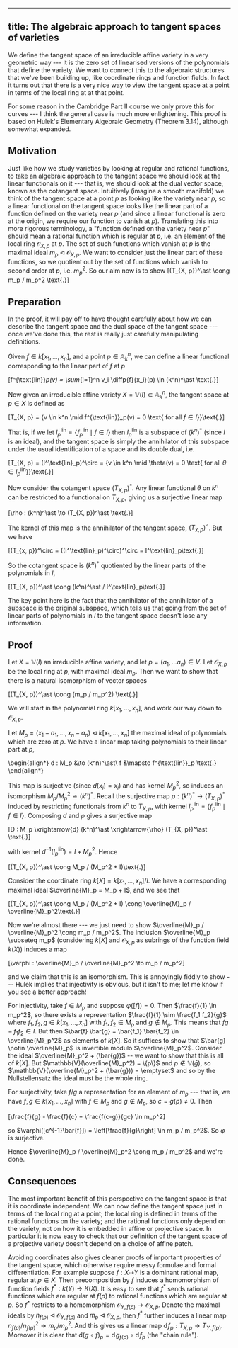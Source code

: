 ----
title: The algebraic approach to tangent spaces of varieties
----

We define the tangent space of an irreducible affine variety in a very geometric way --- it is the zero set of linearised versions of the polynomials that define the variety. We want to connect this to the algebraic structures that we've been building up, like coordinate rings and function fields. In fact it turns out that there is a very nice way to view the tangent space at a point in terms of the local ring at at that point.

For some reason in the Cambridge Part II course we only prove this for curves --- I think the general case is much more enlightening. This proof is based on Hulek's Elementary Algebraic Geometry (Theorem 3.14), although somewhat expanded.

## Motivation

Just like how we study varieties by looking at regular and rational functions, to take an algebraic approach to the tangent space we should look at the linear functionals on it --- that is, we should look at the dual vector space, known as the cotangent space. Intuitively (imagine a smooth manifold) we think of the tangent space at a point $p$ as looking like the variety near $p$, so a linear functional on the tangent space looks like the linear part of a function defined on the variety near $p$ (and since a linear functional is zero at the origin, we require our function to vanish at $p$). Translating this into more rigorous terminology, a "function defined on the variety near $p$" should mean a rational function which is regular at $p$, i.e. an element of the local ring $\mathcal{O}_{X, p}$ at $p$. The set of such functions which vanish at $p$ is the maximal ideal $m_p \triangleleft \mathcal{O}_{X, p}$. We want to consider just the linear part of these functions, so we quotient out by the set of functions which vanish to second order at $p$, i.e. $m_p^2$. So our aim now is to show
\[(T_{X, p})^\ast \cong m_p / m_p^2 \text{.}\]

## Preparation

In the proof, it will pay off to have thought carefully about how we can describe the tangent space and the dual space of the tangent space --- once we've done this, the rest is really just carefully manipulating definitions.

Given $f \in k[x_1, \dotsc, x_n]$, and a point $p \in \mathbb{A}^n_k$, we can define a linear functional corresponding to the linear part of $f$ at $p$

\[f^{\text{lin}}_p(v) = \sum_{i=1}^n v_i \diffp{f}{x_i}(p) \in (k^n)^\ast \text{.}\]

Now given an irreducible affine variety $X = \mathbb{V}(I) \subset \mathbb{A}^n_k$, the tangent space at $p \in X$ is defined as

\[T_{X, p} = \{v \in k^n \mid f^{\text{lin}}_p(v) = 0 \text{ for all $f \in I$}\}\text{.}\]

That is, if we let $I^\text{lin}_p = \{f^\text{lin}_p \mid f \in I\}$ then $I^\text{lin}_p$ is a subspace of $(k^n)^\ast$ (since $I$ is an ideal), and the tangent space is simply the annihilator of this subspace under the usual identification of a space and its double dual, i.e.

\[T_{X, p} = (I^\text{lin}_p)^\circ = \{v \in k^n \mid \theta(v) = 0 \text{ for all $\theta \in I^\text{lin}_p$}\}\text{.}\]

Now consider the cotangent space $(T_{X, p})^\ast$. Any linear functional $\theta$ on $k^n$ can be restricted to a functional on $T_{X, p}$, giving us a surjective linear map

\[\rho : (k^n)^\ast \to (T_{X, p})^\ast \text{.}\]

The kernel of this map is the annihilator of the tangent space, $(T_{x, p})^\circ$. But we have

\[(T_{x, p})^\circ = ((I^\text{lin}_p)^\circ)^\circ = I^\text{lin}_p\text{.}\]

So the cotangent space is $(k^n)^\ast$ quotiented by the linear parts of the polynomials in $I$,

\[(T_{X, p})^\ast \cong (k^n)^\ast / I^\text{lin}_p\text{.}\]

The key point here is the fact that the annihilator of the annihilator of a subspace is the original subspace, which tells us that going from the set of linear parts of polynomials in $I$ to the tangent space doesn't lose any information.

## Proof

Let $X = \mathbb{V}(I)$ an irreducible affine variety, and let $p = (a_1, \dotsc a_n) \in V$. Let $\mathcal{O}_{X, p}$ be the local ring at $p$, with maximal ideal $m_p$. Then we want to show that there is a natural isomorphism of vector spaces

\[(T_{X, p})^\ast \cong (m_p / m_p^2) \text{.}\]

We will start in the polynomial ring $k[x_1, \dotsc, x_n]$, and work our way down to $\mathcal{O}_{X, p}$.

Let $M_p = (x_1 - a_1, \dotsc, x_n - a_n) \triangleleft k[x_1, \dotsc, x_n]$ the maximal ideal of polynomials which are zero at $p$. We have a linear map taking polynomials to their linear part at $p$,

\begin{align*}
d : M_p &\to (k^n)^\ast\\
f &\mapsto f^{\text{lin}}_p \text{.}
\end{align*}

This map is surjective (since $d(x_i) = x_i$) and has kernel $M_p^2$, so induces an isomorphism $M_p / M_p^2 \cong (k^n)^\ast$. Recall the surjective map $\rho : (k^n)^\ast \to (T_{X, p})^\ast$ induced by restricting functionals from $k^n$ to $T_{X, p}$, with kernel $I^\text{lin}_p = \{f^{\text{lin}}_p \mid f \in I\}$. Composing $d$ and $\rho$ gives a surjective map

\[D : M_p \xrightarrow{d} (k^n)^\ast \xrightarrow{\rho} (T_{X, p})^\ast \text{.}\]

with kernel $d^{-1}(I^\text{lin}_p) = I + M_p^2$. Hence

\[(T_{X, p})^\ast \cong M_p / (M_p^2 + I)\text{.}\]

Consider the coordinate ring $k[X] = k[x_1, \dotsc, x_n]/I$. We have a corresponding maximal ideal $\overline{M}_p = M_p + I$, and we see that

\[(T_{X, p})^\ast \cong M_p / (M_p^2 + I) \cong \overline{M}_p / \overline{M}_p^2\text{.}\]

Now we're almost there --- we just need to show $\overline{M}_p / \overline{M}_p^2 \cong m_p / m_p^2$. The inclusion $\overline{M}_p \subseteq m_p$ (considering $k[X]$ and $\mathcal{O}_{X, p}$ as subrings of the function field $k(X)$) induces a map

\[\varphi : \overline{M}_p / \overline{M}_p^2 \to m_p / m_p^2\]

and we claim that this is an isomorphism. This is annoyingly fiddly to show --- Hulek implies that injectivity is obvious, but it isn't to me; let me know if you see a better approach!

For injectivity, take $f \in M_p$ and suppose $\varphi([\bar{f}]) = 0$. Then $\frac{f}{1} \in m_p^2$, so there exists a representation $\frac{f}{1} \sim \frac{f_1 f_2}{g}$ where $f_1, f_2, g \in k[x_1, \dotsc, x_n]$ with $f_1, f_2 \in M_p$ and $g \notin M_p$. This means that $f g - f_1 f_2 \in I$. But then $\bar{f} \bar{g} = \bar{f_1} \bar{f_2} \in \overline{M}_p^2$ as elements of $k[X]$. So it suffices to show that $\bar{g} \notin \overline{M}_p$ is invertible modulo $\overline{M}_p^2$. Consider the ideal $\overline{M}_p^2 + (\bar{g})$ -- we want to show that this is all of $k[X]$. But $\mathbb{V}(\overline{M}_p^2) = \{p\}$ and $p \notin \mathbb{V}(\bar{g})$, so $\mathbb{V}(\overline{M}_p^2 + (\bar{g})) = \emptyset$ and so by the Nullstellensatz the ideal must be the whole ring.

For surjectivity, take $f/g$ a representation for an element of $m_p$ --- that is, we have $f, g \in k[x_1, \dotsc, x_n]$ with $f \in M_p$ and $g \notin M_p$, so $c = g(p) \ne 0$. Then

\[\frac{f}{g} - \frac{f}{c} = \frac{f(c-g)}{gc} \in m_p^2\]

so $\varphi([c^{-1}\bar{f}]) = \left[\frac{f}{g}\right] \in m_p / m_p^2$. So $\varphi$ is surjective.

Hence $\overline{M}_p / \overline{M}_p^2 \cong m_p / m_p^2$ and we're done.

## Consequences

The most important benefit of this perspective on the tangent space is that it is coordinate independent. We can now define the tangent space just in terms of the local ring at a point; the local ring is defined in terms of the rational functions on the variety; and the rational functions only depend on the variety, not on how it is embedded in affine or projective space. In particular it is now easy to check that our definition of the tangent space of a projective variety doesn't depend on a choice of affine patch.

Avoiding coordinates also gives cleaner proofs of important properties of the tangent space, which otherwise require messy formulae and formal differentiation. For example suppose $f : X \dashrightarrow Y$ is a dominant rational map, regular at $p \in X$. Then precomposition by $f$ induces a homomorphism of function fields $f^\ast : k(Y) \to K(X)$. It is easy to see that $f^\ast$ sends rational functions which are regular at $f(p)$ to rational functions which are regular at $p$. So $f^\ast$ restricts to a homomorphism $\mathcal{O}_{Y, f(p)} \to \mathcal{O}_{X, p}$. Denote the maximal ideals by $n_{f(p)} \triangleleft \mathcal{O}_{Y, f(p)}$ and $m_p \triangleleft \mathcal{O}_{X, p}$, then $f^\ast$ further induces a linear map $n_{f(p)} / n_{f(p)}^2 \to m_p / m_p^2$. And this gives us a linear map $\mathrm{d}\!f_p : T_{X, p} \to T_{Y, f(p)}$. Moreover it is clear that $\mathrm{d}(g \circ f)_p = \mathrm{d}\!g_{f(p)} \circ \mathrm{d}\!f_p$ (the "chain rule").
